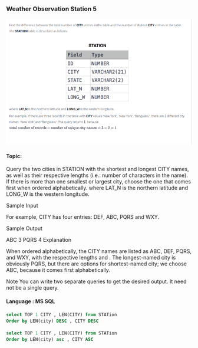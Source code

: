 ### Weather Observation Station 5 

<img src="../PIc/9.png" alt="solution">


#### Topic:
Query the two cities in STATION with the shortest and longest CITY names, as well as their respective lengths (i.e.: number of characters in the name). If there is more than one smallest or largest city, choose the one that comes first when ordered alphabetically.
where LAT_N is the northern latitude and LONG_W is the western longitude.

Sample Input

For example, CITY has four entries: DEF, ABC, PQRS and WXY.

Sample Output

ABC 3
PQRS 4
Explanation

When ordered alphabetically, the CITY names are listed as ABC, DEF, PQRS, and WXY, with the respective lengths and . The longest-named city is obviously PQRS, but there are options for shortest-named city; we choose ABC, because it comes first alphabetically.

Note You can write two separate queries to get the desired output. It need not be a single query.

#### Language : MS SQL
```sql
select TOP 1 CITY , LEN(CITY) from STATion 
Order by LEN(city) DESC , CITY DESC

select TOP 1 CITY , LEN(CITY) from STATion 
Order by LEN(city) asc , CITY ASC
```

